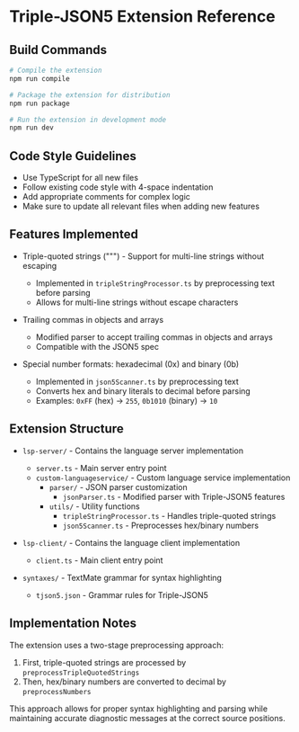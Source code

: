 # Triple-JSON5 Extension Reference

## Build Commands

```bash
# Compile the extension
npm run compile

# Package the extension for distribution
npm run package

# Run the extension in development mode
npm run dev
```

## Code Style Guidelines

- Use TypeScript for all new files
- Follow existing code style with 4-space indentation
- Add appropriate comments for complex logic
- Make sure to update all relevant files when adding new features

## Features Implemented

- Triple-quoted strings (""") - Support for multi-line strings without escaping
  - Implemented in `tripleStringProcessor.ts` by preprocessing text before parsing
  - Allows for multi-line strings without escape characters

- Trailing commas in objects and arrays
  - Modified parser to accept trailing commas in objects and arrays
  - Compatible with the JSON5 spec

- Special number formats: hexadecimal (0x) and binary (0b)
  - Implemented in `json5Scanner.ts` by preprocessing text
  - Converts hex and binary literals to decimal before parsing
  - Examples: `0xFF` (hex) → `255`, `0b1010` (binary) → `10`

## Extension Structure

- `lsp-server/` - Contains the language server implementation
  - `server.ts` - Main server entry point
  - `custom-languageservice/` - Custom language service implementation
    - `parser/` - JSON parser customization
      - `jsonParser.ts` - Modified parser with Triple-JSON5 features
    - `utils/` - Utility functions
      - `tripleStringProcessor.ts` - Handles triple-quoted strings
      - `json5Scanner.ts` - Preprocesses hex/binary numbers

- `lsp-client/` - Contains the language client implementation
  - `client.ts` - Main client entry point

- `syntaxes/` - TextMate grammar for syntax highlighting
  - `tjson5.json` - Grammar rules for Triple-JSON5

## Implementation Notes

The extension uses a two-stage preprocessing approach:
1. First, triple-quoted strings are processed by `preprocessTripleQuotedStrings`
2. Then, hex/binary numbers are converted to decimal by `preprocessNumbers`

This approach allows for proper syntax highlighting and parsing while maintaining accurate diagnostic messages at the correct source positions.